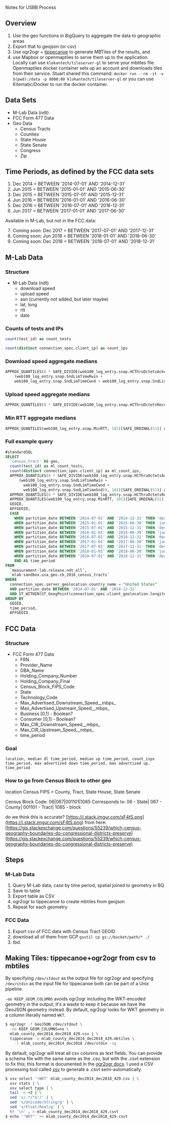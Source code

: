 Notes for USBB Process

## Overview
1. Use the geo functions in BigQuery to aggregate the data to geographic areas 
2. Export that to geojson (or csv)
3. Use ogr2ogr + [tippecanoe](https://github.com/mapbox/tippecanoe) to generate MBTiles of the results, and 
4. use Mapbox or openmaptiles to serve them up to the application. Locally can use `klokantech/tileserver-gl` to serve your mbtiles file. Openmaptiles docker container sets up an account and downloads tiles from their service. Stuart shared this command: `docker run --rm -it -v $(pwd):/data -p 8080:80 klokantech/tileserver-gl` or you can use Kitematic/Docker to run the docker container.


## Data Sets

- M-Lab Data (ndt)
- FCC Form 477 Data
- Geo Data
	- Census Tracts
	- Counties
	- State House
	- State Senate
	- Congress
	- Zip

## Time Periods, as defined by the FCC data sets

1. Dec 2014 = BETWEEN '2014-07-01' AND '2014-12-31'
2. Jun 2015 = BETWEEN '2015-01-01' AND '2015-06-30'
3. Dec 2015 = BETWEEN '2015-07-01' AND '2015-12-31'
4. Jun 2016 = BETWEEN '2016-01-01' AND '2016-06-30'
5. Dec 2016 = BETWEEN '2016-07-01' AND '2016-12-31'
6. Jun 2017 = BETWEEN '2017-01-01' AND '2017-06-30'

Available in M-Lab, but not in the FCC data:

7. Coming soon: Dec 2017 = BETWEEN '2017-07-01' AND '2017-12-31'
8. Coming soon: Jun 2018 = BETWEEN '2018-01-01' AND '2018-06-30'
9. Coming soon: Dec 2018 = BETWEEN '2018-07-01' AND '2018-12-31'

## M-Lab Data

### Structure

- M-Lab Data (ndt)
    - download speed
    - upload speed
    - asn (currently not added, but later maybe)
    - lat, long
    - rtt
    - date

### Counts of tests and IPs
```sql
count(test_id) as count_tests
```

```sql
count(distinct connection_spec.client_ip) as count_ips
```
 
### Download speed aggregate medians
```sql
APPROX_QUANTILES(8 * SAFE_DIVIDE(web100_log_entry.snap.HCThruOctetsAcked,
    (web100_log_entry.snap.SndLimTimeRwin +
    web100_log_entry.snap.SndLimTimeCwnd + web100_log_entry.snap.SndLimTimeSnd)), 101)[SAFE_ORDINAL(51)] AS download_Mbps
```
  
### Upload speed aggregate medians
```sql
APPROX_QUANTILES(8 * SAFE_DIVIDE(web100_log_entry.snap.HCThruOctetsReceived,web100_log_entry.snap.Duration), 101)[SAFE_ORDINAL(51)] AS upload_Mbps
```
  
### Min RTT aggregate medians
```sql
APPROX_QUANTILES(web100_log_entry.snap.MinRTT, 101)[SAFE_ORDINAL(51)] AS min_rtt
```

### Full example query
```sql
#standardSQL
SELECT
  'census_tract' AS geo,
  count(test_id) as ml_count_tests,
  count(distinct connection_spec.client_ip) as ml_count_ips,
  APPROX_QUANTILES(8 * SAFE_DIVIDE(web100_log_entry.snap.HCThruOctetsAcked,
      (web100_log_entry.snap.SndLimTimeRwin +
        web100_log_entry.snap.SndLimTimeCwnd +
        web100_log_entry.snap.SndLimTimeSnd)), 101)[SAFE_ORDINAL(51)] AS ml_download_Mbps,
  APPROX_QUANTILES(8 * SAFE_DIVIDE(web100_log_entry.snap.HCThruOctetsReceived,web100_log_entry.snap.Duration), 101)[SAFE_ORDINAL(51)] AS ml_upload_Mbps,
  APPROX_QUANTILES(web100_log_entry.snap.MinRTT, 101)[SAFE_ORDINAL(51)] AS ml_min_rtt,
  GEOID,
  AFFGEOID,
  CASE
    WHEN partition_date BETWEEN '2014-07-01' AND '2014-12-31' THEN 'dec_2014'
    WHEN partition_date BETWEEN '2015-01-01' AND '2015-06-30' THEN 'jun_2015'
    WHEN partition_date BETWEEN '2015-07-01' AND '2015-12-31' THEN 'dec_2015'
    WHEN partition_date BETWEEN '2016-01-01' AND '2016-06-30' THEN 'jun_2016'
    WHEN partition_date BETWEEN '2016-07-01' AND '2016-12-31' THEN 'dec_2016'
    WHEN partition_date BETWEEN '2017-01-01' AND '2017-06-30' THEN 'jun_2017'
    WHEN partition_date BETWEEN '2017-07-01' AND '2017-12-31' THEN 'dec_2017'
    WHEN partition_date BETWEEN '2018-01-01' AND '2018-06-30' THEN 'jun_2018'
    WHEN partition_date BETWEEN '2018-07-01' AND '2018-12-31' THEN 'dec_2018'
    END AS time_period
FROM
  `measurement-lab.release.ndt_all`,
  `mlab-sandbox.usa_geo.cb_2016_census_tracts`
WHERE
  connection_spec.server_geolocation.country_name = "United States"
  AND partition_date BETWEEN '2014-07-01' AND '2018-12-31'
  AND ST_WITHIN(ST_GeogPoint(connection_spec.client_geolocation.longitude , connection_spec.client_geolocation.latitude ), tract_polygons)
GROUP BY
  GEOID,
  time_period,
  AFFGEOID
```

## FCC Data

### Structure

- FCC Form 477 Data
    - FRN
    - Provider_Name
    - DBA_Name
    - Holding_Company_Number    
    - Holding_Company_Final
    - Census_Block_FIPS_Code
    - State
    - Technology_Code
    - Max_Advertised_Downstream_Speed__mbps_
    - Max_Advertised_Upstream_Speed__mbps_
    - Business [0,1] - Boolean?
    - Consumer [0,1] - Boolean?
    - Max_CIR_Downstream_Speed__mbps_
    - Max_CIR_Upstream_Speed__mbps_
    - time_period

### Goal 
`location, median dl time_period, median up time_period, count_isps time_period, max advertized down time_period, max advertized up, time_period`

### How to go from Census Block to other geo
location Census FIPS > County, Tract, State House, State Senate

Census Block Code: 06|067|001101|1085
Corresponds to: 06 - State| 067 - County| 001101 - Tract| 1085 - block

do we think this is accurate? [https://i.stack.imgur.com/sF4tS.png](https://i.stack.imgur.com/sF4tS.png)
from here: [https://gis.stackexchange.com/questions/55239/which-census-geography-boundaries-do-congressional-districts-preserve](https://gis.stackexchange.com/questions/55239/which-census-geography-boundaries-do-congressional-districts-preserve)


## Steps

### M-Lab Data

1. Query M-Lab data, case by time period, spatial joined to geometry in BQ
2. Save to table
3. Export table as CSV
4. ogr2ogr to tippecanoe to create mbtiles from geojson
6. Repeat for each geometry

### FCC Data

1. Export csv of FCC data with Census Tract GEOID
2. download all of them from GCP `gsutil cp gs://bucket/path/* ./`
3. tbd.


## Making Tiles: tippecanoe+ogr2ogr from csv to mbtiles

By specifying `/dev/stdout` as the output file for ogr2ogr and specifying `/dev/stdin` as the input file for tippecanoe both can be part of a Unix pipeline.

`-oo KEEP_GEOM_COLUMNS` avoids ogr2ogr including the WKT-encoded geometry in the output; it's a waste to keep it because we have the GeoJSON geometry instead.
By default, ogr2ogr looks for WKT geometry in a column literally named `WKT`.

```sh
$ ogr2ogr -f GeoJSON /dev/stdout \
  -oo KEEP_GEOM_COLUMNS=no \
  mlab_county_dec2014_dec2018_429.csv | \
  tippecanoe -o mlab_county_dec2014_dec2018_429.mbtiles \
    -l mlab_county_dec2014_dec2018 /dev/stdin -zg
```

By default, ogr2ogr will treat all csv columns as text fields.
You can provide a schema file with the same name as the .csv, but with the .csvt extension to fix this; this format is documented in the [ogr2ogr docs](https://www.gdal.org/drv_csv.html).
I used a CSV processing tool called [xsv](https://github.com/burntsushi/xsv) to generate a .csvt semi-automatically.

```sh
$ xsv select '!WKT' mlab_county_dec2014_dec2018_429.csv | \
  xsv stats | \
  xsv select type | \
  tail -n +2 | \
  sed 's/.*/"&"/' | \
  sed 's/Unicode/String/g' | \
  sed 's/Float/Real/g' | \
  tr '\n' , > mlab_county_dec2014_dec2018_429.csvt
$ echo '"WKT"' >> mlab_county_dec2014_dec2018_429.csvt
```

